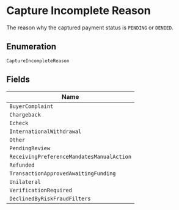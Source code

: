 
# Capture Incomplete Reason

The reason why the captured payment status is `PENDING` or `DENIED`.

## Enumeration

`CaptureIncompleteReason`

## Fields

| Name |
|  --- |
| `BuyerComplaint` |
| `Chargeback` |
| `Echeck` |
| `InternationalWithdrawal` |
| `Other` |
| `PendingReview` |
| `ReceivingPreferenceMandatesManualAction` |
| `Refunded` |
| `TransactionApprovedAwaitingFunding` |
| `Unilateral` |
| `VerificationRequired` |
| `DeclinedByRiskFraudFilters` |

